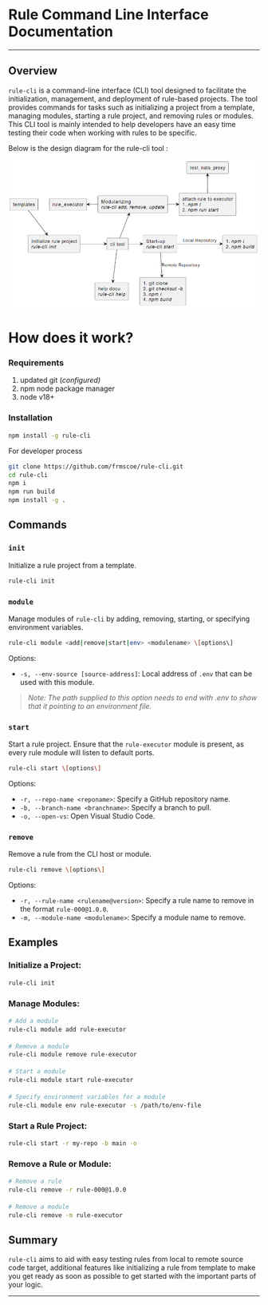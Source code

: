 # Rule Command Line Interface Documentation

* * *

## Overview

`rule-cli` is a command-line interface (CLI) tool designed to facilitate the initialization, management, and deployment of rule-based projects. The tool provides commands for tasks such as initializing a project from a template, managing modules, starting a rule project, and removing rules or modules. This CLI tool is mainly intended to help developers have an easy time testing their code when working with rules to be specific.

Below is the design diagram for the rule-cli tool :

![image-20240125-060057.png](./images/image-20240125-060057.png)

# How does it work?

### Requirements

1. updated git (*configured)*
2. npm node package manager
3. node v18+

### Installation

```bash
npm install -g rule-cli
```

For developer process

```bash
git clone https://github.com/frmscoe/rule-cli.git
cd rule-cli
npm i
npm run build
npm install -g .
```

## Commands

### `init`

Initialize a rule project from a template.

```bash
rule-cli init
```

### `module`

Manage modules of `rule-cli` by adding, removing, starting, or specifying environment variables.

```bash
rule-cli module <add|remove|start|env> <modulename> \[options\]
```

Options:

- `-s, --env-source [source-address]`: Local address of `.env` that can be used with this module.

> *Note: The path supplied to this option needs to end with .env to show that it pointing to an environment file.*

### `start`

Start a rule project. Ensure that the `rule-executor` module is present, as every rule module will listen to default ports.

```bash
rule-cli start \[options\]
```

Options:

- `-r, --repo-name <reponame>`: Specify a GitHub repository name.
- `-b, --branch-name <branchname>`: Specify a branch to pull.
- `-o, --open-vs`: Open Visual Studio Code.

### `remove`

Remove a rule from the CLI host or module.

```bash
rule-cli remove \[options\]
```

Options:

- `-r, --rule-name <rulename@version>`: Specify a rule name to remove in the format `rule-000@1.0.0`.
- `-m, --module-name <modulename>`: Specify a module name to remove.

## Examples

### Initialize a Project:

```bash
rule-cli init
```

### Manage Modules:

```bash
# Add a module
rule-cli module add rule-executor

# Remove a module
rule-cli module remove rule-executor

# Start a module
rule-cli module start rule-executor

# Specify environment variables for a module
rule-cli module env rule-executor -s /path/to/env-file
```

### Start a Rule Project:

```bash
rule-cli start -r my-repo -b main -o
```

### Remove a Rule or Module:

```bash
# Remove a rule
rule-cli remove -r rule-000@1.0.0

# Remove a module
rule-cli remove -m rule-executor
```

## Summary

`rule-cli` aims to aid with easy testing rules from local to remote source code target, additional features like initializing a rule from template to make you get ready as soon as possible to get started with the important parts of your logic.

* * *
